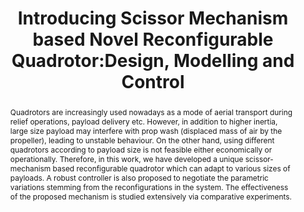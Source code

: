 ---
layout: project-page-new
title: "Introducing Scissor Mechanism based Novel Reconfigurable Quadrotor:Design, Modelling and Control"
authors:
  - name: B. V. S. G. Suraj
    sup: #
  - name: Viswa N. Sankaranarayanan
    sup: #
  - name: Rishabh Dev Yadav
    sup: #
  - name: Spandan Roy
    sup: #
affiliations:
  - name: IIIT Hyderabad, India
    link: https://robotics.iiit.ac.in
    sup: #
permalink: /publications/2022/Suraj_Introducing-Scissor-Mechanism/
abstract: "Quadrotors are increasingly used nowadays as a mode of aerial transport during relief operations, payload delivery etc. However, in addition to higher inertia, large size payload may interfere with prop wash (displaced mass of air by the propeller), leading to unstable behaviour. On the other hand, using different quadrotors according to payload size is not feasible either economically or operationally. Therefore, in this work, we have developed a unique scissor-mechanism based reconfigurable quadrotor which can adapt to various sizes of
payloads. A robust controller is also proposed to negotiate the parametric variations stemming from the reconfigurations in the system. The effectiveness of the proposed mechanism is studied extensively via comparative experiments."
paper: https://ieeexplore.ieee.org/stamp/stamp.jsp?tp=&arnumber=10011781
#code: https://github.com/sudarshan-s-harithas/CCO-VOXEL 
#supplement: https://iiitaphyd-my.sharepoint.com/personal/avneesh_mishra_research_iiit_ac_in/Documents/Forms/All.aspx?RootFolder=%2Fpersonal%2Favneesh%5Fmishra%5Fresearch%5Fiiit%5Fac%5Fin%2FDocuments%2FRRC%2FOpposing%20View%20Loop%20Closure%2FE2CNN%2FPresented%20Material%2FReF%20Paper&FolderCTID=0x012000A1AB309DA2EB7542856220193D0C0808
#video: https://robotics.iiit.ac.in/publications/2020/deep-mpc-for-visual-servoing/video.mp4
#iframe: https://www.youtube.com/embed/qNAqAlb7m3E # https://www.youtube.com/embed/jhjskX4FQwA

---